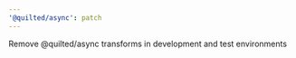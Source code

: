 ```yaml
---
'@quilted/async': patch
---
```


Remove @quilted/async transforms in development and test environments
